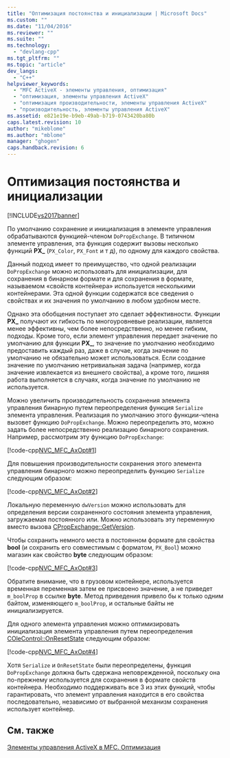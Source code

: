 ```yaml
---
title: "Оптимизация постоянства и инициализации | Microsoft Docs"
ms.custom: ""
ms.date: "11/04/2016"
ms.reviewer: ""
ms.suite: ""
ms.technology: 
  - "devlang-cpp"
ms.tgt_pltfrm: ""
ms.topic: "article"
dev_langs: 
  - "C++"
helpviewer_keywords: 
  - "MFC ActiveX - элементы управления, оптимизация"
  - "оптимизация, элементы управления ActiveX"
  - "оптимизация производительности, элементы управления ActiveX"
  - "производительность, элементы управления ActiveX"
ms.assetid: e821e19e-b9eb-49ab-b719-0743420ba80b
caps.latest.revision: 10
author: "mikeblome"
ms.author: "mblome"
manager: "ghogen"
caps.handback.revision: 6
---
```

# Оптимизация постоянства и инициализации
[!INCLUDE[vs2017banner](../assembler/inline/includes/vs2017banner.md)]

По умолчанию сохранение и инициализация в элементе управления обрабатываются функцией\-членом `DoPropExchange`.  В типичном элементе управления, эта функция содержит вызовы несколько функций **PX\_** \(`PX_Color`, `PX_Font` и т д\), по одному для каждого свойства.  
  
 Данный подход имеет то преимущество, что одной реализации `DoPropExchange` можно использовать для инициализации, для сохранения в бинарном формате и для сохранения в формате, называемом «свойств контейнера» используется несколькими контейнерами.  Эта одной функции содержатся все сведения о свойствах и их значения по умолчанию в любом удобном месте.  
  
 Однако эта обобщения поступает это сделает эффективности.  Функции **PX\_** получают их гибкость по многоуровневые реализации, является менее эффективны, чем более непосредственно, но менее гибким, подходы.  Кроме того, если элемент управления передает значение по умолчанию для функции **PX\_**, то значение по умолчанию необходимо предоставить каждый раз, даже в случае, когда значение по умолчанию не обязательно может использоваться.  Если создание значение по умолчанию нетривиальная задача \(например, когда значение извлекается из внешнего свойства\), а кроме того, лишняя работа выполняется в случаях, когда значение по умолчанию не используется.  
  
 Можно увеличить производительность сохранения элемента управления бинарную путем переопределения функция `Serialize` элемента управления.  Реализация по умолчанию этого функции\-члена вызовет функцию `DoPropExchange`.  Можно переопределить это, можно задать более непосредственно реализацию бинарного сохранения.  Например, рассмотрим эту функцию `DoPropExchange`:  
  
 [!code-cpp[NVC_MFC_AxOpt#1](../mfc/codesnippet/CPP/optimizing-persistence-and-initialization_1.cpp)]  
  
 Для повышения производительности сохранения этого элемента управления бинарного можно переопределить функцию `Serialize` следующим образом:  
  
 [!code-cpp[NVC_MFC_AxOpt#2](../mfc/codesnippet/CPP/optimizing-persistence-and-initialization_2.cpp)]  
  
 Локальную переменную `dwVersion` можно использовать для определения версии сохраненного состояния элемента управления, загружаемая постоянного или.  Можно использовать эту переменную вместо вызова [CPropExchange::GetVersion](../Topic/CPropExchange::GetVersion.md).  
  
 Чтобы сохранить немного места в постоянном формате для свойства **bool** \(и сохранить его совместимым с форматом, `PX_Bool`\) можно магазин как свойство **byte** следующим образом:  
  
 [!code-cpp[NVC_MFC_AxOpt#3](../mfc/codesnippet/CPP/optimizing-persistence-and-initialization_3.cpp)]  
  
 Обратите внимание, что в грузовом контейнере, используется временная переменная затем ее присвоено значение, а не приведет `m_boolProp` в ссылке **byte**.  Метод приведения привело бы к только одним байтом, изменяющего `m_boolProp`, и остальные байты не инициализируется.  
  
 Для одного элемента управления можно оптимизировать инициализация элемента управления путем переопределения [COleControl::OnResetState](../Topic/COleControl::OnResetState.md) следующим образом:  
  
 [!code-cpp[NVC_MFC_AxOpt#4](../mfc/codesnippet/CPP/optimizing-persistence-and-initialization_4.cpp)]  
  
 Хотя `Serialize` и `OnResetState` были переопределены, функция `DoPropExchange` должна быть сдержана неповрежденной, поскольку она по\-прежнему используется для сохранения в формате свойств контейнера.  Необходимо поддерживать все 3 из этих функций, чтобы гарантировать, что элемент управления находится в его свойства последовательно, независимо от выбранной механизм сохранения использует контейнер.  
  
## См. также  
 [Элементы управления ActiveX в MFC. Оптимизация](../mfc/mfc-activex-controls-optimization.md)